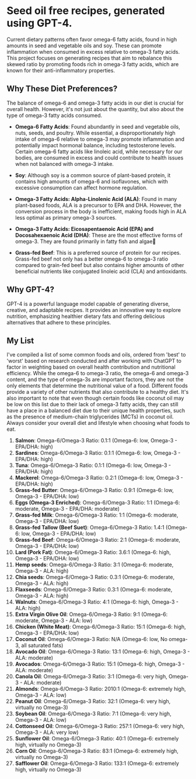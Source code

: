 # Seed oil free recipes, generated using GPT-4.

Current dietary patterns often favor omega-6 fatty acids, found in high amounts in seed and vegetable oils and soy. These can promote inflammation when consumed in excess relative to omega-3 fatty acids. This project focuses on generating recipes that aim to rebalance this skewed ratio by promoting foods rich in omega-3 fatty acids, which are known for their anti-inflammatory properties.

## Why These Diet Preferences?

The balance of omega-6 and omega-3 fatty acids in our diet is crucial for overall health. However, it's not just about the quantity, but also about the type of omega-3 fatty acids consumed.

- **Omega-6 Fatty Acids**: Found abundantly in seed and vegetable oils, nuts, seeds, and poultry. While essential, a disproportionately high intake of omega-6 relative to omega-3 may promote inflammation and potentially impact hormonal balance, including testosterone levels. Certain omega-6 fatty acids like linoleic acid, while necessary for our bodies, are consumed in excess and could contribute to health issues when not balanced with omega-3 intake.

- **Soy**: Although soy is a common source of plant-based protein, it contains high amounts of omega-6 and isoflavones, which with excessive consumption can affect hormone regulation.

- **Omega-3 Fatty Acids: Alpha-Linolenic Acid (ALA)**: Found in many plant-based foods, ALA is a precursor to EPA and DHA. However, the conversion process in the body is inefficient, making foods high in ALA less optimal as primary omega-3 sources.

- **Omega-3 Fatty Acids: Eicosapentaenoic Acid (EPA) and Docosahexaenoic Acid (DHA)**: These are the most effective forms of omega-3. They are found primarily in fatty fish and algae🤢

- **Grass-fed Beef**: This is a preferred source of protein for our recipes. Grass-fed beef not only has a better omega-6 to omega-3 ratio compared to grain-fed beef but also contains higher amounts of other beneficial nutrients like conjugated linoleic acid (CLA) and antioxidants.

## Why GPT-4?

GPT-4 is a powerful language model capable of generating diverse, creative, and adaptable recipes. It provides an innovative way to explore nutrition, emphasizing healthier dietary fats and offering delicious alternatives that adhere to these principles.

## My List

I've compiled a list of some common foods and oils, ordered from 'best' to 'worst' based on research conducted and after working with ChatGPT to factor in weighting based on overall health contribution and nutritional efficiency. While the omega-6 to omega-3 ratio, the omega-6 and omega-3 content, and the type of omega-3s are important factors, they are not the only elements that determine the nutritional value of a food. Different foods provide a variety of other nutrients that also contribute to a healthy diet. It's also important to note that even though certain foods like coconut oil may be low on this list due to their lack of omega-3 fatty acids, they can still have a place in a balanced diet due to their unique health properties, such as the presence of medium-chain triglycerides (MCTs) in coconut oil. Always consider your overall diet and lifestyle when choosing what foods to eat.

1. **Salmon**: Omega-6/Omega-3 Ratio: 0.1:1 (Omega-6: low, Omega-3 - EPA/DHA: high)
2. **Sardines**: Omega-6/Omega-3 Ratio: 0.1:1 (Omega-6: low, Omega-3 - EPA/DHA: high)
3. **Tuna**: Omega-6/Omega-3 Ratio: 0.1:1 (Omega-6: low, Omega-3 - EPA/DHA: high)
4. **Mackerel**: Omega-6/Omega-3 Ratio: 0.2:1 (Omega-6: low, Omega-3 - EPA/DHA: high)
5. **Grass-fed Butter**: Omega-6/Omega-3 Ratio: 0.9:1 (Omega-6: low, Omega-3 - EPA/DHA: low)
6. **Eggs (Omega-3 Enriched)**: Omega-6/Omega-3 Ratio: 1:1 (Omega-6: moderate, Omega-3 - EPA/DHA: moderate)
7. **Grass-fed Milk**: Omega-6/Omega-3 Ratio: 1:1 (Omega-6: moderate, Omega-3 - EPA/DHA: low)
8. **Grass-fed Tallow (Beef Suet)**: Omega-6/Omega-3 Ratio: 1.4:1 (Omega-6: low, Omega-3 - EPA/DHA: low)
9. **Grass-fed Beef**: Omega-6/Omega-3 Ratio: 2:1 (Omega-6: moderate, Omega-3 - EPA/DHA: low)
10. **Lard (Pork Fat)**: Omega-6/Omega-3 Ratio: 3.6:1 (Omega-6: high, Omega-3 - EPA/DHA: low)
11. **Hemp seeds**: Omega-6/Omega-3 Ratio: 3:1 (Omega-6: moderate, Omega-3 - ALA: high)
12. **Chia seeds**: Omega-6/Omega-3 Ratio: 0.3:1 (Omega-6: moderate, Omega-3 - ALA: high)
13. **Flaxseeds**: Omega-6/Omega-3 Ratio: 0.3:1 (Omega-6: moderate, Omega-3 - ALA: high)
14. **Walnuts**: Omega-6/Omega-3 Ratio: 4:1 (Omega-6: high, Omega-3 - ALA: high)
15. **Extra Virgin Olive Oil**: Omega-6/Omega-3 Ratio: 9:1 (Omega-6: moderate, Omega-3 - ALA: low) 
16. **Chicken (White Meat)**: Omega-6/Omega-3 Ratio: 15:1 (Omega-6: high, Omega-3 - EPA/DHA: low)
17. **Coconut Oil**: Omega-6/Omega-3 Ratio: N/A (Omega-6: low, No omega-3, all saturated fats)
18. **Avocado Oil**: Omega-6/Omega-3 Ratio: 13:1 (Omega-6: high, Omega-3 - ALA: moderate)
19. **Avocados**: Omega-6/Omega-3 Ratio: 15:1 (Omega-6: high, Omega-3 - ALA: moderate)
20. **Canola Oil**: Omega-6/Omega-3 Ratio: 3:1 (Omega-6: very high, Omega-3 - ALA: moderate)
21. **Almonds**: Omega-6/Omega-3 Ratio: 2010:1 (Omega-6: extremely high, Omega-3 - ALA: low)
22. **Peanut Oil**: Omega-6/Omega-3 Ratio: 32:1 (Omega-6: very high, virtually no Omega-3)
23. **Soybean Oil**: Omega-6/Omega-3 Ratio: 7:1 (Omega-6: very high, Omega-3 - ALA: low)
24. **Cottonseed Oil**: Omega-6/Omega-3 Ratio: 257:1 (Omega-6: very high, Omega-3 - ALA: very low)
25. **Sunflower Oil**: Omega-6/Omega-3 Ratio: 40:1 (Omega-6: extremely high, virtually no Omega-3)
26. **Corn Oil**: Omega-6/Omega-3 Ratio: 83:1 (Omega-6: extremely high, virtually no Omega-3)
27. **Safflower Oil**: Omega-6/Omega-3 Ratio: 133:1 (Omega-6: extremely high, virtually no Omega-3)
